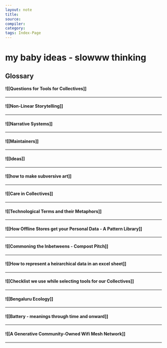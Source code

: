 ```yaml
---
layout: note
title:
source:
compiler:
category: 
tags: Index-Page
---
```


# my baby ideas - slowww thinking

## Glossary

#### ![[Questions for Tools for Collectives]]

***

#### ![[Non-Linear Storytelling]]

***

#### ![[Narrative Systems]]

***

#### ![[Maintainers]]

***

#### ![[Ideas]]

***

#### ![[how to make subversive art]]

***

#### ![[Care in Collectives]]

***

#### ![[Technological Terms and their Metaphors]]

***

#### ![[How Offline Stores get your Personal Data - A Pattern Library]]

***

#### ![[Commoning the Inbetweens - Compost Pitch]]

***

#### ![[How to represent a heirarchical data in an excel sheet]]

***

#### ![[Checklist we use while selecting tools for our Collectives]]

***

#### ![[Bengaluru Ecology]]

***

#### ![[Battery - meanings through time and onward]]

***

#### ![[A Generative Community-Owned Wifi Mesh Network]]

***

